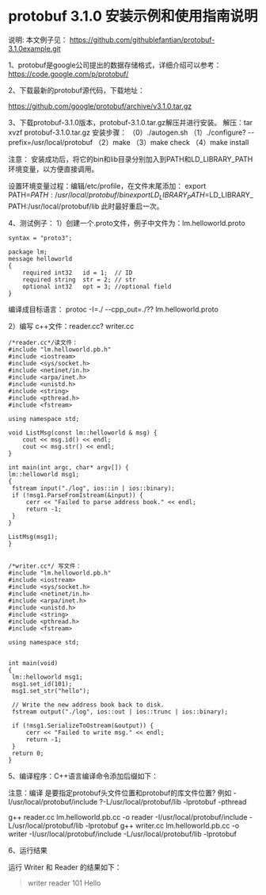 # protobuf 3.1.0 安装示例和使用指南说明

说明: 本文例子见： https://github.com/githublefantian/protobuf-3.1.0example.git

1、protobuf是google公司提出的数据存储格式，详细介绍可以参考：https://code.google.com/p/protobuf/

2、下载最新的protobuf源代码，下载地址：

https://github.com/google/protobuf/archive/v3.1.0.tar.gz

3、下载protobuf-3.1.0版本，protobuf-3.1.0.tar.gz解压并进行安装。
解压：tar xvzf protobuf-3.1.0.tar.gz
安装步骤：
（0）./autogen.sh
（1）./configure? --prefix=/usr/local/protobuf
（2）make
（3）make check
（4）make install

注意：
安装成功后，将它的bin和lib目录分别加入到PATH和LD_LIBRARY_PATH环境变量，以方便直接调用。

设置环境变量过程：编辑/etc/profile，在文件末尾添加：
export PATH=$PATH:/usr/local/protobuf/bin
export LD_LIBRARY_PATH=$LD_LIBRARY_PATH:/usr/local/protobuf/lib
此时最好重启一次。

4、测试例子：
1）创建一个.proto文件，例子中文件为：lm.helloworld.proto

```
syntax = "proto3";

package lm;
message helloworld
{
    required int32   id = 1;  // ID
    required string  str = 2; // str
    optional int32   opt = 3; //optional field
}
```
编译成目标语言： protoc -I=./ --cpp_out=./?? lm.helloworld.proto

2）编写 c++文件：reader.cc? writer.cc

```
/*reader.cc*/读文件：
#include "lm.helloworld.pb.h"
#include <iostream>
#include <sys/socket.h>
#include <netinet/in.h>
#include <arpa/inet.h>
#include <unistd.h>
#include <string>
#include <pthread.h>
#include <fstream>

using namespace std;

void ListMsg(const lm::helloworld & msg) {
	cout << msg.id() << endl;
	cout << msg.str() << endl;
}

int main(int argc, char* argv[]) {
lm::helloworld msg1;
{
 fstream input("./log", ios::in | ios::binary);
 if (!msg1.ParseFromIstream(&input)) {
     cerr << "Failed to parse address book." << endl;
	 return -1;
 }
}

ListMsg(msg1);
}


/*writer.cc*/ 写文件：
#include "lm.helloworld.pb.h"
#include <iostream>
#include <sys/socket.h>
#include <netinet/in.h>
#include <arpa/inet.h>
#include <unistd.h>
#include <string>
#include <pthread.h>
#include <fstream>

using namespace std;


int main(void)
{
 lm::helloworld msg1;
 msg1.set_id(101);
 msg1.set_str("hello");

 // Write the new address book back to disk.
 fstream output("./log", ios::out | ios::trunc | ios::binary);

 if (!msg1.SerializeToOstream(&output)) {
     cerr << "Failed to write msg." << endl;
	 return -1;
 }
 return 0;
}
```


5、编译程序：C++语言编译命令添加后缀如下：

注意：编译 是要指定protobuf头文件位置和protobuf的库文件位置? 例如 -I/usr/local/protobuf/include ?-L/usr/local/protobuf/lib -lprotobuf -pthread

g++ reader.cc lm.helloworld.pb.cc -o reader -I/usr/local/protobuf/include -L/usr/local/protobuf/lib -lprotobuf
g++ writer.cc lm.helloworld.pb.cc -o writer -I/usr/local/protobuf/include -L/usr/local/protobuf/lib -lprotobuf


6、运行结果

运行 Writer 和 Reader 的结果如下：
>writer
>reader
101
Hello


